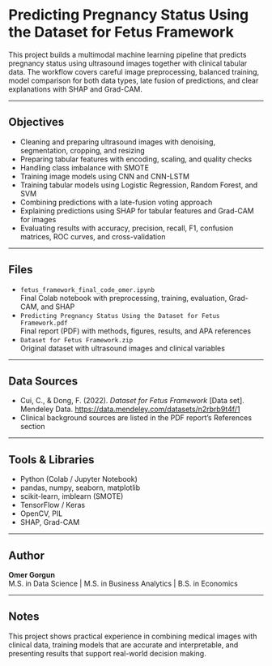 # Predicting Pregnancy Status Using the Dataset for Fetus Framework

This project builds a multimodal machine learning pipeline that predicts pregnancy status using ultrasound images together with clinical tabular data. The workflow covers careful image preprocessing, balanced training, model comparison for both data types, late fusion of predictions, and clear explanations with SHAP and Grad-CAM.

---

## Objectives

* Cleaning and preparing ultrasound images with denoising, segmentation, cropping, and resizing
* Preparing tabular features with encoding, scaling, and quality checks
* Handling class imbalance with SMOTE
* Training image models using CNN and CNN-LSTM
* Training tabular models using Logistic Regression, Random Forest, and SVM
* Combining predictions with a late-fusion voting approach
* Explaining predictions using SHAP for tabular features and Grad-CAM for images
* Evaluating results with accuracy, precision, recall, F1, confusion matrices, ROC curves, and cross-validation

---

## Files

* `fetus_framework_final_code_omer.ipynb`  
  Final Colab notebook with preprocessing, training, evaluation, Grad-CAM, and SHAP
* `Predicting Pregnancy Status Using the Dataset for Fetus Framework.pdf`  
  Final report (PDF) with methods, figures, results, and APA references
* `Dataset for Fetus Framework.zip`  
  Original dataset with ultrasound images and clinical variables

---

## Data Sources

* Cui, C., & Dong, F. (2022). *Dataset for Fetus Framework* [Data set]. Mendeley Data. https://data.mendeley.com/datasets/n2rbrb9t4f/1
* Clinical background sources are listed in the PDF report’s References section

---

## Tools & Libraries

* Python (Colab / Jupyter Notebook)
* pandas, numpy, seaborn, matplotlib
* scikit-learn, imblearn (SMOTE)
* TensorFlow / Keras
* OpenCV, PIL
* SHAP, Grad-CAM

---

## Author

**Omer Gorgun**  
M.S. in Data Science | M.S. in Business Analytics | B.S. in Economics

---

## Notes

This project shows practical experience in combining medical images with clinical data, training models that are accurate and interpretable, and presenting results that support real-world decision making.
